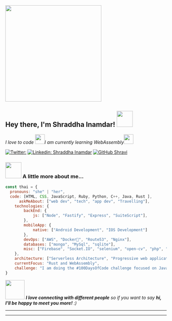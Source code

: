 <img align='center' src="https://c.tenor.com/AlUkiGkR2j8AAAAM/new-game-ahagon-umiko-programming.gif" width="300" height="300">
<h2> Hey there, I'm Shraddha Inamdar! <img src="https://media.giphy.com/media/mGcNjsfWAjY5AEZNw6/giphy.gif" width="50"></h2>

<p><em>I love to code <img src="https://media.giphy.com/media/WUlplcMpOCEmTGBtBW/giphy.gif" width="30">I am currently learning WebAssembly<img src="https://media.giphy.com/media/fYSnHlufseco8Fh93Z/giphy.gif" width="30">
</em></p>



[![Twitter:](https://img.shields.io/twitter/follow/Shravi)](https://twitter.com/ShraddhaInamda3)
[![Linkedin: Shraddha Inamdar](https://img.shields.io/badge/-Shravi-blue?style=flat-square&logo=Linkedin&logoColor=white&link=https://www.linkedin.com/in/thaianebraga/)](https://www.linkedin.com/in/shraddha-inamdar-4b6498166/)
[![GitHub Shravi](https://img.shields.io/github/followers/Shravi?label=follow&style=social)](https://github.com/shravi24)


### <img src="https://media.giphy.com/media/VgCDAzcKvsR6OM0uWg/giphy.gif" width="50"> A little more about me...  

```javascript
const thai = {
  pronouns: "she" | "her",
  code: [HTML, CSS, JavaScript, Ruby, Python, C++, Java, Rust ],
      askMeAbout: ["web dev", "tech", "app dev", "Travelling"],
    technologies: {
        backEnd: {
            js: ["Node", "Fastify", "Express", "SuiteScript"],
        },
        mobileApp: {
            native: ["Android Development", "IOS Development"]
        },
        devOps: ["AWS", "Docker🐳", "Route53", "Nginx"],
        databases: ["mongo", "MySql", "sqlite"],
        misc: ["Firebase", "Socket.IO", "selenium", "open-cv", "php", "SuiteApp"]
    },
    architecture: ["Serverless Architecture", "Progressive web applications", "Single page applications"],
    currentFocus: "Rust and WebAssembly",
    challenge: "I am doing the #100DaysOfCode challenge focused on Java"
}
```

<img src="https://media.giphy.com/media/LnQjpWaON8nhr21vNW/giphy.gif" width="60"> <em><b>I love connecting with different people</b> so if you want to say <b>hi, I'll be happy to meet you more!</b> :)</em>

---


---


<!---
shravi24/shravi24 is a ✨ special ✨ repository because its `README.md` (this file) appears on your GitHub profile.
You can click the Preview link to take a look at your changes.
--->

